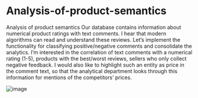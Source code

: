 # Analysis-of-product-semantics
Analysis of product semantics
Our database contains information about numerical product ratings with text comments. I hear that modern algorithms can read and understand these reviews. Let’s implement the functionality for classifying positive/negative comments and consolidate the analytics. I’m interested in the correlation of text comments with a numerical rating (1-5), products with the best/worst reviews, sellers who only collect negative feedback. I would also like to highlight such an entity as price in the comment text, so that the analytical department looks through this information for mentions of the competitors’ prices.

![image](https://github.com/inmira/Analysis-of-product-semantics/assets/159158194/35e48b5a-e66b-4481-97e6-6bd61ec637aa)
